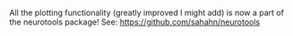 All the plotting functionality (greatly improved I might add) is now a part of the neurotools package! See: https://github.com/sahahn/neurotools
